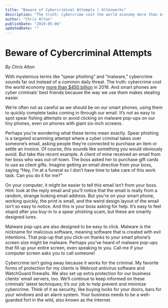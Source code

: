 ```yaml
---
title: "Beware of Cybercriminal Attempts | Altonworks"
description: "The truth: cybercrime cost the world economy more than $450 billion in 2016."
author: "Chris Alton"
publishDate: "2019-05-06"
updatedDate: ""
---
```


# Beware of Cybercriminal Attempts
*By Chris Alton*

With mysterious terms like “spear phishing” and “malware,” cybercrime sounds far out instead of a common daily threat. The truth: cybercrime cost the world economy [more than $450 billion](https://www.cnbc.com/2017/02/07/cybercrime-costs-the-global-economy-450-billion-ceo.html) in 2016. And smart phones are cyber criminals’ best friends because the way we use them makes stealing easier.

We’re often not as careful as we should be on our smart phones, using them to quickly complete tasks coming in through our email. It’s not as easy to spot spear fishing attempts or avoid clicking on malware pop-ups on our tiny phones, even on phones with giant six-inch screens.

Perhaps you’re wondering what these terms mean exactly. Spear phishing is a targeted scamming attempt where a cyber criminal takes over someone’s email, asking people they’re connected to purchase an item or settle an invoice. Of course, this sounds like something you would obviously avoid. But take this recent example. A client of mine received an email from her boss who was out-of-town. The boss asked her to purchase gift cards to use as client gifts. Imagine getting an email directive from your boss, saying “Hey, I’m at a funeral so I don’t have time to take care of this work task. Can you do it for me?”

On your computer, it might be easier to tell this email isn’t from your boss. Hint: look at the reply email and you’ll notice that the email is really from a random, strange looking email address. But you’re on your smart phone, working quickly, the print is small, and the weird design layout of the email isn’t so easy to notice. And this is your boss asking for help. It’s easy to feel stupid after you buy-in to a spear phishing scam, but these are smartly designed lures.

Malware pop-ups are also designed to be easy to click. Malware is the nickname for malicious software, meaning software that is created with evil intentions. That pop-up that you click-on thanks to your smart phone’s screen size might be malware. Perhaps you’ve heard of malware pop-ups that fill up your entire screen, even speaking to you. Call me if your computer screen asks you to call someone!

Cybercrime isn’t going away because it works for the criminal. My favorite forms of protection for my clients is Webroot antivirus software and WatchGuard firewalls. We also set up extra protection for our business clients’ email servers, too. We’ll continue to keep informed on these criminals’ latest techniques; it’s our job to help prevent and minimize cybercrime. Think of it as security, like buying locks for your doors, bars for your windows and an alarm system. Your business needs to be a well-guarded fort in the wild, also known as the Internet.

